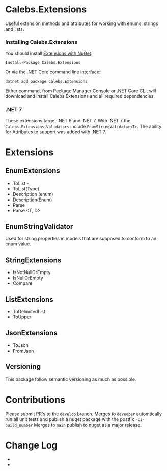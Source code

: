 # Calebs.Extensions
Useful extension methods and attributes for working with enums, strings and lists.

### Installing Calebs.Extensions

You should install [Extensions with NuGet](https://www.nuget.org/packages/Calebs.Extensions):

    Install-Package Calebs.Extensions
    
Or via the .NET Core command line interface:

    dotnet add package Calebs.Extensions

Either command, from Package Manager Console or .NET Core CLI, will download and install Calebs.Extensions and all required dependencies.

### .NET 7
These extensions target .NET 6 and .NET 7. With .NET 7 the `Calebs.Extensions.Validators` include `EnumStringValidator<T>`. The ability for Attributes to support <T> was added with .NET 7. 

# Extensions

## EnumExtensions
- ToList<D> - 
- ToList(Type)
- Description (enum)
- Description<ToDesc>(Enum)
- Parse<T>
- Parse <T, D>


## EnumStringValidator
Used for string properties in models that are supposed to conform to an enum value. 

## StringExtensions
- IsNotNullOrEmpty
- IsNullOrEmpty
- Compare

## ListExtensions
- ToDelimitedList
- ToUpper

## JsonExtensions
- ToJson<T>
- FromJson

## Versioning
This package follow semantic versioning as much as possible.

# Contributions
Please submit PR's to the `develop` branch. 
Merges to `deveoper` automtically run all unit tests and publish a nuget package with the postfix `-ci-build_number`
Merges to `main` publish to nuget as a major release. 

# Change Log
-
-
